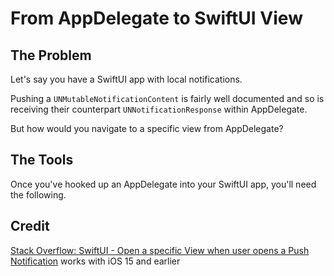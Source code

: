 # From AppDelegate to SwiftUI View

## The Problem

Let's say you have a SwiftUI app with local notifications.

Pushing a `UNMutableNotificationContent` is fairly well documented and so is receiving their counterpart `UNNotificationResponse` within AppDelegate. 

But how would you navigate to a specific view from AppDelegate?

## The Tools

Once you've hooked up an AppDelegate into your SwiftUI app, you'll need the following.


## Credit

[Stack Overflow: SwiftUI - Open a specific View when user opens a Push Notification](https://stackoverflow.com/a/66284621/616933) works with iOS 15 and earlier
